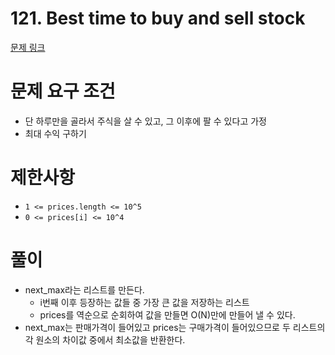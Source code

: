 # 121. Best time to buy and sell stock
[문제 링크](https://leetcode.com/problems/best-time-to-buy-and-sell-stock/)
# 문제 요구 조건 
- 단 하루만을 골라서 주식을 살 수 있고, 그 이후에 팔 수 있다고 가정
- 최대 수익 구하기 
# 제한사항 
- `1 <= prices.length <= 10^5`
- `0 <= prices[i] <= 10^4`
# 풀이 
- next_max라는 리스트를 만든다. 
    - i번째 이후 등장하는 값들 중 가장 큰 값을 저장하는 리스트
    - prices를 역순으로 순회하여 값을 만들면 O(N)만에 만들어 낼 수 있다. 
- next_max는 판매가격이 들어있고 prices는 구매가격이 들어있으므로 두 리스트의 각 원소의 차이값 중에서 최소값을 반환한다. 
 
